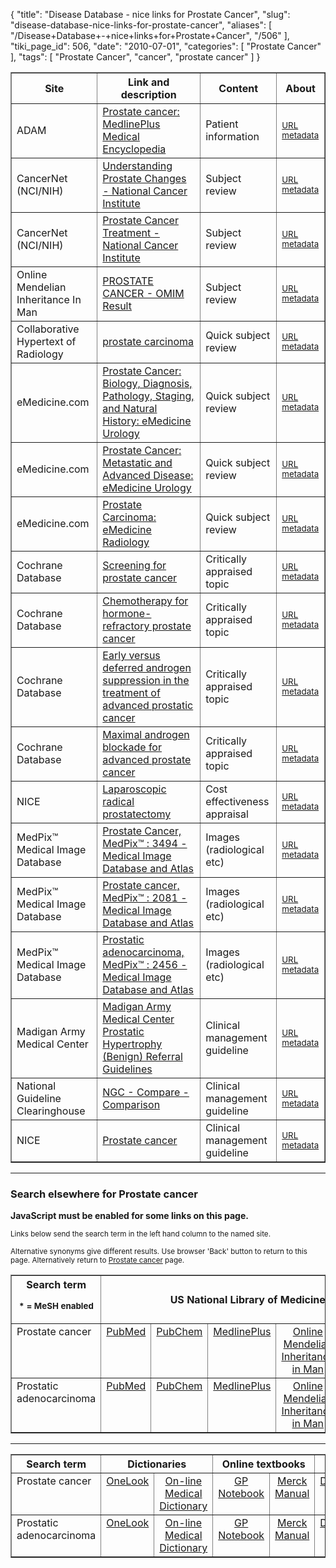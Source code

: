 {
    "title": "Disease Database - nice links for Prostate Cancer",
    "slug": "disease-database-nice-links-for-prostate-cancer",
    "aliases": [
        "/Disease+Database+-+nice+links+for+Prostate+Cancer",
        "/506"
    ],
    "tiki_page_id": 506,
    "date": "2010-07-01",
    "categories": [
        "Prostate Cancer"
    ],
    "tags": [
        "Prostate Cancer",
        "cancer",
        "prostate cancer"
    ]
}


<table border="1">

<tbody>

<tr>

<th>Site</th>

<th>Link and description</th>

<th>Content</th>

<th>About</th>

</tr>

<tr>

<td>ADAM</td>

<td><a class="external" href="http://www.nlm.nih.gov/medlineplus/ency/article/000380.htm">Prostate cancer: MedlinePlus Medical Encyclopedia</a></td>

<td>Patient  information</td>

<td><small><a rel="nofollow" href="http://www.diseasesdatabase.com/link_details.asp?lngURLID=27297">URL metadata</a></small></td>

</tr>

<tr>

<td>CancerNet  (NCI/NIH)</td>

<td><a class="external" href="http://www.cancer.gov/cancertopics/understanding-prostate-changes">Understanding Prostate Changes - National Cancer  Institute</a></td>

<td>Subject review</td>

<td><small><a rel="nofollow" href="http://www.diseasesdatabase.com/link_details.asp?lngURLID=26124">URL metadata</a></small></td>

</tr>

<tr>

<td>CancerNet  (NCI/NIH)</td>

<td><a class="external" href="http://www.cancer.gov/cancer_information/doc.aspx?version=1&viewid=f4c08184-f6a9-49d5-8521-7540e59224ac">Prostate Cancer Treatment - National Cancer Institute</a></td>

<td>Subject  review</td>

<td><small><a rel="nofollow" href="http://www.diseasesdatabase.com/link_details.asp?lngURLID=9445">URL metadata</a></small></td>

</tr>

<tr>

<td>Online  Mendelian Inheritance In Man</td>

<td><a class="external" href="http://www.ncbi.nlm.nih.gov/omim/176807">PROSTATE  CANCER - OMIM Result</a></td>

<td>Subject review</td>

<td><small><a rel="nofollow" href="http://www.diseasesdatabase.com/link_details.asp?lngURLID=2468">URL metadata</a></small></td>

</tr>

<tr>

<td>Collaborative  Hypertext of Radiology</td>

<td><a class="external" href="http://chorus.rad.mcw.edu/doc/00798.html">prostate  carcinoma</a></td>

<td>Quick subject review</td>

<td><small><a rel="nofollow" href="http://www.diseasesdatabase.com/link_details.asp?lngURLID=10451">URL metadata</a></small></td>

</tr>

<tr>

<td>eMedicine.com</td>

<td><a class="external" href="http://emedicine.medscape.com/article/458011-overview">Prostate Cancer: Biology, Diagnosis, Pathology,  Staging, and Natural History: eMedicine Urology</a></td>

<td>Quick  subject review</td>

<td><small><a rel="nofollow" href="http://www.diseasesdatabase.com/link_details.asp?lngURLID=17285">URL metadata</a></small></td>

</tr>

<tr>

<td>eMedicine.com</td>

<td><a class="external" href="http://emedicine.medscape.com/article/454114-overview">Prostate Cancer: Metastatic and Advanced Disease:  eMedicine Urology</a></td>

<td>Quick subject review</td>

<td><small><a rel="nofollow" href="http://www.diseasesdatabase.com/link_details.asp?lngURLID=21444">URL metadata</a></small></td>

</tr>

<tr>

<td>eMedicine.com</td>

<td><a class="external" href="http://emedicine.medscape.com/article/379996-overview">Prostate Carcinoma: eMedicine Radiology</a></td>

<td>Quick  subject review</td>

<td><small><a rel="nofollow" href="http://www.diseasesdatabase.com/link_details.asp?lngURLID=36386">URL metadata</a></small></td>

</tr>

<tr>

<td>Cochrane  Database</td>

<td><a class="external" href="http://www2.cochrane.org/reviews/en/ab004720.html">Screening for prostate cancer</a></td>

<td>Critically  appraised topic</td>

<td><small><a rel="nofollow" href="http://www.diseasesdatabase.com/link_details.asp?lngURLID=54962">URL metadata</a></small></td>

</tr>

<tr>

<td>Cochrane  Database</td>

<td><a class="external" href="http://www2.cochrane.org/reviews/en/ab005247.html">Chemotherapy for hormone-refractory prostate cancer</a></td>

<td>Critically  appraised topic</td>

<td><small><a rel="nofollow" href="http://www.diseasesdatabase.com/link_details.asp?lngURLID=55327">URL metadata</a></small></td>

</tr>

<tr>

<td>Cochrane  Database</td>

<td><a class="external" href="http://www2.cochrane.org/reviews/en/ab003506.html">Early versus deferred androgen suppression in the  treatment of advanced prostatic cancer</a></td>

<td>Critically appraised  topic</td>

<td><small><a rel="nofollow" href="http://www.diseasesdatabase.com/link_details.asp?lngURLID=22604">URL metadata</a></small></td>

</tr>

<tr>

<td>Cochrane  Database</td>

<td><a class="external" href="http://www2.cochrane.org/reviews/en/ab001526.html">Maximal androgen blockade for advanced prostate cancer</a></td>

<td>Critically  appraised topic</td>

<td><small><a rel="nofollow" href="http://www.diseasesdatabase.com/link_details.asp?lngURLID=6321">URL metadata</a></small></td>

</tr>

<tr>

<td>NICE</td>

<td><a class="external" href="http://www.nice.org.uk/guidance/index.jsp?action=byID&o=11037">Laparoscopic radical prostatectomy</a></td>

<td>Cost  effectiveness appraisal</td>

<td><small><a rel="nofollow" href="http://www.diseasesdatabase.com/link_details.asp?lngURLID=42399">URL metadata</a></small></td>

</tr>

<tr>

<td>MedPix™ Medical  Image Database</td>

<td><a class="external" href="http://rad.usuhs.edu/medpix/medpix.html?mode=single&recnum=3494">Prostate Cancer, MedPix™ : 3494 - Medical Image  Database and Atlas</a></td>

<td>Images (radiological etc)</td>

<td><small><a rel="nofollow" href="http://www.diseasesdatabase.com/link_details.asp?lngURLID=396">URL metadata</a></small></td>

</tr>

<tr>

<td>MedPix™ Medical  Image Database</td>

<td><a class="external" href="http://rad.usuhs.edu/medpix/medpix.html?mode=single&recnum=2081">Prostate cancer, MedPix™ : 2081 - Medical Image  Database and Atlas</a></td>

<td>Images (radiological etc)</td>

<td><small><a rel="nofollow" href="http://www.diseasesdatabase.com/link_details.asp?lngURLID=397">URL metadata</a></small></td>

</tr>

<tr>

<td>MedPix™ Medical  Image Database</td>

<td><a class="external" href="http://rad.usuhs.edu/medpix/medpix.html?mode=single&recnum=2456">Prostatic adenocarcinoma, MedPix™ : 2456 - Medical  Image Database and Atlas</a></td>

<td>Images (radiological etc)</td>

<td><small><a rel="nofollow" href="http://www.diseasesdatabase.com/link_details.asp?lngURLID=398">URL metadata</a></small></td>

</tr>

<tr>

<td>Madigan Army  Medical Center</td>

<td><a class="external" href="http://www.mamc.amedd.army.mil/Referral/guidelines/urology_prostatic.htm">Madigan Army Medical Center Prostatic Hypertrophy  (Benign) Referral Guidelines</a></td>

<td>Clinical management guideline</td>

<td><small><a rel="nofollow" href="http://www.diseasesdatabase.com/link_details.asp?lngURLID=11102">URL metadata</a></small></td>

</tr>

<tr>

<td>National  Guideline Clearinghouse</td>

<td><a class="external" href="http://www.guideline.gov/Compare/comparison.aspx?file=PROSCREEN12.inc">NGC - Compare - Comparison</a></td>

<td>Clinical  management guideline</td>

<td><small><a rel="nofollow" href="http://www.diseasesdatabase.com/link_details.asp?lngURLID=74076">URL metadata</a></small></td>

</tr>

<tr>

<td>NICE</td>

<td><a class="external" href="http://www.nice.org.uk/Guidance/CG58">Prostate  cancer</a></td>

<td>Clinical management guideline</td>

<td><small><a rel="nofollow" href="http://www.diseasesdatabase.com/link_details.asp?lngURLID=68263">URL metadata</a></small></td>

</tr>

</tbody>

</table>

<hr />

<h3>Search  elsewhere for Prostate cancer</h3>

<noscript><b class='look'>JavaScript must be enabled for some links on this page.</b></noscript>

<p><small>Links  below send the search term in the left hand column to the named site.</small><br />

<small>Alternative  synonyms give different results. Use browser 'Back' button to return to  this page.</small><small> Alternatively return to <a href="http://www.diseasesdatabase.com/ddb10780.htm"> Prostate cancer</a>  page.</small></p>

<table cellpadding="3" border="1">

<tbody>

<tr align="center">

<th colspan="1">Search term<br />

<small>* =  MeSH enabled</small></th>

<th colspan="5">US National Library of Medicine</th>

<th colspan="1">Medical databases</th>

<th colspan="1">Guidelines</th>

</tr>

<tr valign="top" align="center">

<td align="left">Prostate cancer</td>

<td><a href="http://www.ncbi.nlm.nih.gov/entrez/query.fcgi?cmd=search&db=PubMed&term=Prostate+cancer">PubMed</a></td>

<td><a href="http://www.ncbi.nlm.nih.gov/entrez/query.fcgi?cmd=search&db=pccompound&term=Prostate+cancer">PubChem</a></td>

<td><a href="http://vsearch.nlm.nih.gov/vivisimo/cgi-bin/query-meta?v%3Aproject=medlineplus&query=Prostate+cancer">MedlinePlus</a></td>

<td><a href="http://www.ncbi.nlm.nih.gov/entrez/query.fcgi?cmd=search&db=OMIM&term=Prostate+cancer">Online  Mendelian Inheritance in Man</a></td>

<td><a href="http://dailymed.nlm.nih.gov/dailymed/search.cfm?startswith=Prostate+cancer">DailyMed</a></td>

<td>

<form action="http://www.hon.ch/cgi-bin/find?1+search" method="post" name="frmMedHunt0" class="nobreak">

<input type="hidden" value="Prostate cancer" size="40" name="SEARCH" /> 			<a href="ja<x>vascript:document.frmMedHunt0.submit()">MedHunt</a>

</form>

</td>

<td><a href="http://www.guidelines.gov/search/searchresults.aspx?Type=3&txtSearch=Prostate+cancer&num=20">National  Guideline Clearinghouse*</a></td>

</tr>

<tr valign="top" align="center">

<td align="left">Prostatic  adenocarcinoma</td>

<td><a href="http://www.ncbi.nlm.nih.gov/entrez/query.fcgi?cmd=search&db=PubMed&term=Prostatic+adenocarcinoma">PubMed</a></td>

<td><a href="http://www.ncbi.nlm.nih.gov/entrez/query.fcgi?cmd=search&db=pccompound&term=Prostatic+adenocarcinoma">PubChem</a></td>

<td><a href="http://vsearch.nlm.nih.gov/vivisimo/cgi-bin/query-meta?v%3Aproject=medlineplus&query=Prostatic+adenocarcinoma">MedlinePlus</a></td>

<td><a href="http://www.ncbi.nlm.nih.gov/entrez/query.fcgi?cmd=search&db=OMIM&term=Prostatic+adenocarcinoma">Online  Mendelian Inheritance in Man</a></td>

<td><a href="http://dailymed.nlm.nih.gov/dailymed/search.cfm?startswith=Prostatic+adenocarcinoma">DailyMed</a></td>

<td>

<form action="http://www.hon.ch/cgi-bin/find?1+search" method="post" name="frmMedHunt1" class="nobreak">

<input type="hidden" value="Prostatic adenocarcinoma" size="40" name="SEARCH" /> 			<a href="ja<x>vascript:document.frmMedHunt1.submit()">MedHunt</a>

</form>

</td>

<td><a href="http://www.guidelines.gov/search/searchresults.aspx?Type=3&txtSearch=Prostatic+adenocarcinoma&num=20">National  Guideline Clearinghouse*</a></td>

</tr>

</tbody>

</table>

<hr />

<table cellpadding="3" border="1">

<tbody>

<tr align="center">

<th colspan="1">Search term</th>

<th align="center" colspan="2">Dictionaries</th>

<th align="center" colspan="2">Online textbooks</th>

<th align="center" colspan="3">Drugs and medications</th>

<th align="center" colspan="6">Misc</th>

</tr>

<tr valign="top" align="center">

<td align="left">Prostate cancer</td>

<td><a href="http://www.onelook.com/?w=Prostate+cancer">OneLook</a></td>

<td><a href="http://www.mondofacto.com/facts/dictionary?Prostate+cancer">On-line  Medical Dictionary</a></td>

<td><a href="http://www.gpnotebook.co.uk/simpleprocess.cfm?querystring=Prostate+cancer">GP  Notebook</a></td>

<td><a href="http://www.merck.com/mmpe/search.html?qt=Prostate+cancer">Merck  Manual</a></td>

<td><a href="http://dailymed.nlm.nih.gov/dailymed/search.cfm?startswith=Prostate+cancer">DailyMed  NLM</a></td>

<td><a href="http://www.drugbank.ca/search/search?query=Prostate+cancer">DrugBank</a></td>

<td><a href="http://emc.medicines.org.uk/searchresults.aspx?term=%22Prostate+cancer%22&searchtype=AdvancedSearch">EMC</a></td>

<td><a href="http://www.bing.com/search?q=Prostate+cancer#38;form=OSDSRC">Bing</a></td>

<td><a href="http://www.biomedsearch.com/searchlist.html?query_txt=Prostate+cancer">BioMedSearch</a></td>

<td><a href="http://www.google.com/search?q=Prostate+cancer#38;hl=en#38;safe=off">Google</a></td>

<td><a href="http://www.clinicaltrials.gov/ct/search?term=Prostate+cancer">NIH  Clinical Trials</a></td>

<td><a href="http://www.scirus.com/srsapp/search?p=0&sa=med&q=Prostate+cancer">SCIRUS</a></td>

<td><a href="http://en.wikipedia.org/wiki/Special:Search?search=Prostate+cancer&go=Go">Wikipedia</a></td>

</tr>

<tr valign="top" align="center">

<td align="left">Prostatic  adenocarcinoma</td>

<td><a href="http://www.onelook.com/?w=Prostatic+adenocarcinoma">OneLook</a></td>

<td><a href="http://www.mondofacto.com/facts/dictionary?Prostatic+adenocarcinoma">On-line  Medical Dictionary</a></td>

<td><a href="http://www.gpnotebook.co.uk/simpleprocess.cfm?querystring=Prostatic+adenocarcinoma">GP  Notebook</a></td>

<td><a href="http://www.merck.com/mmpe/search.html?qt=Prostatic+adenocarcinoma">Merck  Manual</a></td>

<td><a href="http://dailymed.nlm.nih.gov/dailymed/search.cfm?startswith=Prostatic+adenocarcinoma">DailyMed  NLM</a></td>

<td><a href="http://www.drugbank.ca/search/search?query=Prostatic+adenocarcinoma">DrugBank</a></td>

<td><a href="http://emc.medicines.org.uk/searchresults.aspx?term=%22Prostatic+adenocarcinoma%22&searchtype=AdvancedSearch">EMC</a></td>

<td><a href="http://www.bing.com/search?q=Prostatic+adenocarcinoma#38;form=OSDSRC">Bing</a></td>

<td><a href="http://www.biomedsearch.com/searchlist.html?query_txt=Prostatic+adenocarcinoma">BioMedSearch</a></td>

<td><a href="http://www.google.com/search?q=Prostatic+adenocarcinoma#38;hl=en#38;safe=off">Google</a></td>

<td><a href="http://www.clinicaltrials.gov/ct/search?term=Prostatic+adenocarcinoma">NIH  Clinical Trials</a></td>

<td><a href="http://www.scirus.com/srsapp/search?p=0&sa=med&q=Prostatic+adenocarcinoma">SCIRUS</a></td>

<td><a href="http://en.wikipedia.org/wiki/Special:Search?search=Prostatic+adenocarcinoma&go=Go">Wikipedia</a></td>

</tr>

</tbody>

</table>

<br />

<br />

<br />
